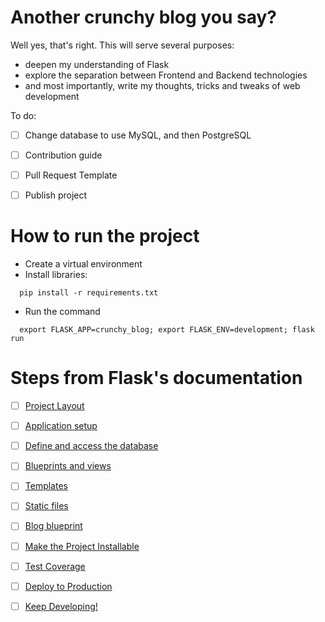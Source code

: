 # Another crunchy blog you say?
Well yes, that's right. This will serve several purposes:
- deepen my understanding of Flask
- explore the separation between Frontend and Backend technologies
- and most importantly, write my thoughts, tricks and tweaks of web development


To do:
- [ ] Change database to use MySQL, and then PostgreSQL
- [ ] Contribution guide
- [ ] Pull Request Template
- [ ] Publish project


# How to run the project
- Create a virtual environment
- Install libraries:
```
  pip install -r requirements.txt
```
- Run the command
```
  export FLASK_APP=crunchy_blog; export FLASK_ENV=development; flask run
```

# Steps from Flask's documentation

- [ ] [Project Layout](https://flask.palletsprojects.com/en/2.1.x/tutorial/layout/)
- [ ] [Application setup](https://flask.palletsprojects.com/en/2.1.x/tutorial/factory/)
- [ ] [Define and access the database](https://flask.palletsprojects.com/en/2.1.x/tutorial/database/)
- [ ] [Blueprints and views](https://flask.palletsprojects.com/en/2.1.x/tutorial/views/)
- [ ] [Templates](https://flask.palletsprojects.com/en/2.1.x/tutorial/templates/)
- [ ] [Static files](https://flask.palletsprojects.com/en/2.1.x/tutorial/static/)
- [ ] [Blog blueprint](https://flask.palletsprojects.com/en/2.1.x/tutorial/blog/)
- [ ] [Make the Project Installable](https://flask.palletsprojects.com/en/2.1.x/tutorial/install/)
- [ ] [Test Coverage](https://flask.palletsprojects.com/en/2.1.x/tutorial/tests/)
- [ ] [Deploy to Production](https://flask.palletsprojects.com/en/2.1.x/tutorial/deploy/)
- [ ] [Keep Developing!](https://flask.palletsprojects.com/en/2.1.x/tutorial/next/)

